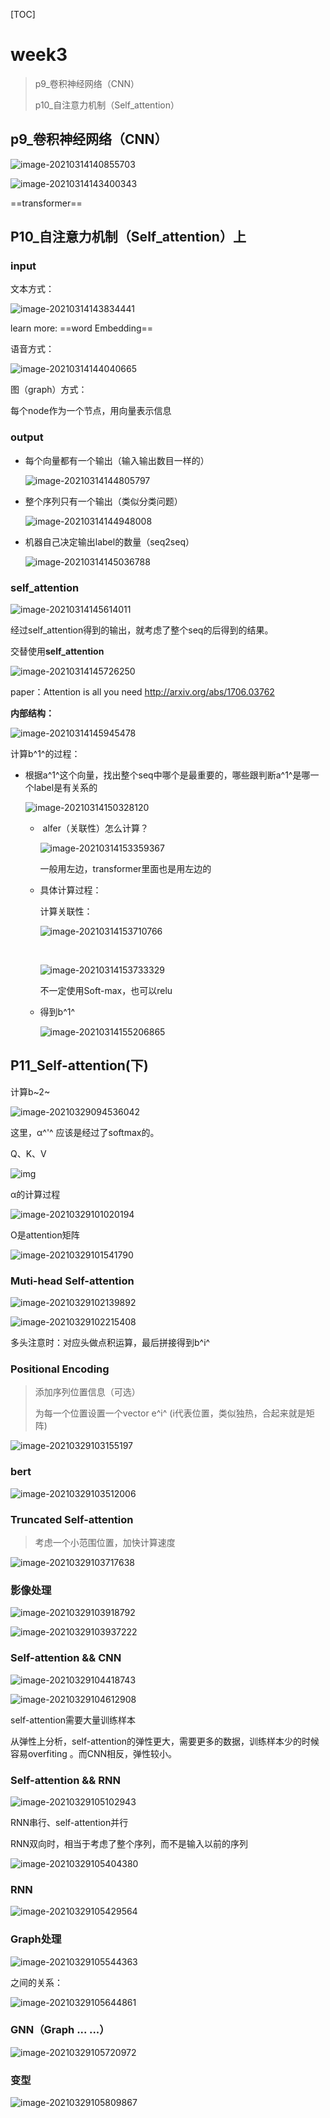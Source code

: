 [TOC]



# week3

> p9_卷积神经网络（CNN）
>
> p10_自注意力机制（Self_attention）



## p9_卷积神经网络（CNN）



![image-20210314140855703](images/image-20210314140855703.png)



![image-20210314143400343](images/image-20210314143400343.png)

==transformer==





## P10_自注意力机制（Self_attention）上

### input

文本方式：

![image-20210314143834441](images/image-20210314143834441.png)

learn more: ==word Embedding==



语音方式：

![image-20210314144040665](images/image-20210314144040665.png)



图（graph）方式：

每个node作为一个节点，用向量表示信息



### output

- 每个向量都有一个输出（输入输出数目一样的）

  ![image-20210314144805797](images/image-20210314144805797.png)

- 整个序列只有一个输出（类似分类问题）

  ![image-20210314144948008](images/image-20210314144948008.png)

- 机器自己决定输出label的数量（seq2seq）

  ![image-20210314145036788](images/image-20210314145036788.png)





### self_attention

![image-20210314145614011](images/image-20210314145614011.png)

经过self_attention得到的输出，就考虑了整个seq的后得到的结果。



交替使用**self_attention**

![image-20210314145726250](images/image-20210314145726250.png)



paper：Attention is all you need  http://arxiv.org/abs/1706.03762



**内部结构：**

![image-20210314145945478](images/image-20210314145945478.png)



计算b^1^的过程：

- 根据a^1^这个向量，找出整个seq中哪个是最重要的，哪些跟判断a^1^是哪一个label是有关系的

  ![image-20210314150328120](images/image-20210314150328120.png)

  - ​	alfer（关联性）怎么计算？

    ![image-20210314153359367](images/image-20210314153359367.png)

    一般用左边，transformer里面也是用左边的

  - 具体计算过程：

    计算关联性：

  	![image-20210314153710766](images/image-20210314153710766.png)

  	​	

  	![image-20210314153733329](images/image-20210314153733329.png)

  	不一定使用Soft-max，也可以relu

  - 得到b^1^
  
    ![image-20210314155206865](images/image-20210314155206865.png)



## P11_Self-attention(下)



计算b~2~

![image-20210329094536042](images/image-20210329094536042.png)

这里，α^'^ 应该是经过了softmax的。



Q、K、V

![img](images/0019%7DQC1S%25NW%5BO%605RZPJ%25%25Q.png)



α的计算过程

![image-20210329101020194](images/image-20210329101020194.png)



O是attention矩阵

![image-20210329101541790](images/image-20210329101541790.png)

### Muti-head Self-attention





![image-20210329102139892](images/image-20210329102139892.png)

![image-20210329102215408](images/image-20210329102215408.png)

多头注意时：对应头做点积运算，最后拼接得到b^i^



### Positional Encoding

> 添加序列位置信息（可选）
>
> 为每一个位置设置一个vector e^i^  (i代表位置，类似独热，合起来就是矩阵)



![image-20210329103155197](images/image-20210329103155197.png)



### bert

![image-20210329103512006](images/image-20210329103512006.png)



### Truncated Self-attention

> 考虑一个小范围位置，加快计算速度

![image-20210329103717638](images/image-20210329103717638.png)



### 影像处理

![image-20210329103918792](images/image-20210329103918792.png)



![image-20210329103937222](images/image-20210329103937222.png)



### Self-attention && CNN

![image-20210329104418743](images/image-20210329104418743.png)



![image-20210329104612908](images/image-20210329104612908.png)



self-attention需要大量训练样本

从弹性上分析，self-attention的弹性更大，需要更多的数据，训练样本少的时候容易overfiting 。而CNN相反，弹性较小。



### Self-attention && RNN

![image-20210329105102943](images/image-20210329105102943.png)

RNN串行、self-attention并行

RNN双向时，相当于考虑了整个序列，而不是输入以前的序列

![image-20210329105404380](images/image-20210329105404380.png)



### RNN

![image-20210329105429564](images/image-20210329105429564.png)



### Graph处理

![image-20210329105544363](images/image-20210329105544363.png)

之间的关系：

![image-20210329105644861](images/image-20210329105644861.png)



### GNN（Graph ... ...）

![image-20210329105720972](images/image-20210329105720972.png)



### 变型

![image-20210329105809867](images/image-20210329105809867.png)